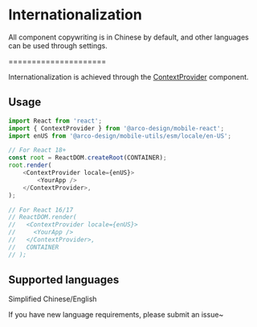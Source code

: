 # Internationalization

All component copywriting is in Chinese by default, and other languages can be used through settings.

=====================

Internationalization is achieved through the [ContextProvider](#/components/context-provider) component.

## Usage

```js
import React from 'react';
import { ContextProvider } from '@arco-design/mobile-react';
import enUS from '@arco-design/mobile-utils/esm/locale/en-US';

// For React 18+
const root = ReactDOM.createRoot(CONTAINER);
root.render(
    <ContextProvider locale={enUS}>
        <YourApp />
    </ContextProvider>,
);

// For React 16/17
// ReactDOM.render(
//   <ContextProvider locale={enUS}>
//     <YourApp />
//   </ContextProvider>,
//   CONTAINER
// );
```

## Supported languages

Simplified Chinese/English

If you have new language requirements, please submit an issue~
